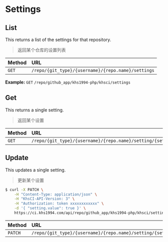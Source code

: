 # Settings

## List

This returns a list of the settings for that repository. 

> 返回某个仓库的设置列表

| Method | URL                                                |
| :----- | :------------------------------------------------- |
| `GET`  | `/repo/{git_type}/{username}/{repo.name}/settings` |

**Example:** `GET` `/repo/github_app/khs1994-php/khsci/settings`

## Get

This returns a single setting.

> 返回某个设置

| Method | URL                                                              |
| :----- | :-------------------------------------------------------------   |
| `GET`  | `/repo/{git_type}/{username}/{repo.name}/setting/{setting.name}` |

## Update

This updates a single setting.

> 更新某个设置

```bash
$ curl -X PATCH \
    -H "Content-Type: application/json" \
    -H "KhsCI-API-Version: 3" \
    -H "Authorization: token xxxxxxxxxxxx" \
    -d '{ "setting.value": true }' \
    https://ci.khs1994.com/api/repo/github_app/khs1994-php/khsci/setting/{setting.name}
```

| Method   | URL                                                              |
| :-----   | :-------------------------------------------------------------   |
| `PATCH`  | `/repo/{git_type}/{username}/{repo.name}/setting/{setting.name}` |
